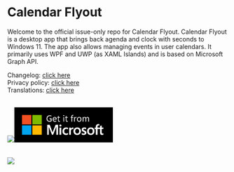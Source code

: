 # Calendar Flyout

Welcome to the official issue-only repo for Calendar Flyout. Calendar Flyout is a desktop app that brings back agenda and clock with seconds to Windows 11. The app also allows managing events in user calendars. It primarily uses WPF and UWP (as XAML Islands) and is based on Microsoft Graph API.

Changelog: [click here](https://github.com/michalleptuch/calendar-flyout/blob/main/CHANGELOG.md)  
Privacy policy: [click here](https://github.com/michalleptuch/calendar-flyout/blob/main/PRIVACY.md)  
Translations: [click here](https://crowdin.com/project/calendarflyout)  
<br>

<a href="https://www.microsoft.com/store/apps/9P2B3PLJXH3V">
<img src="https://store-images.s-microsoft.com/image/apps.16617.14565777777550263.eec22724-04b8-4632-afaa-a8db3d49bac1.04529260-ca79-4fb4-b35e-71768ad4f0b1" width=80/><img src="https://github.com/michalleptuch/michalleptuch/blob/main/images/get.png?raw=true" height=80 /></a>
<br><br>

![](images/CalendarFlyoutHero.png)
